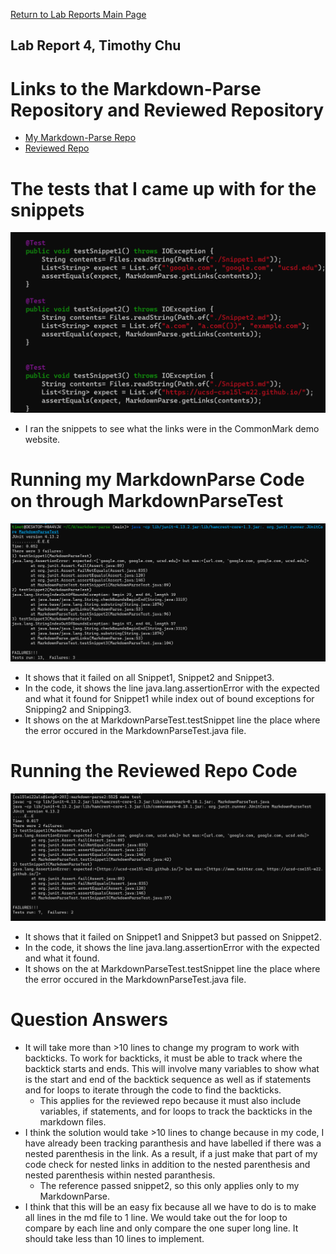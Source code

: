 [Return to Lab Reports Main Page](../index.md)
## Lab Report 4, Timothy Chu


# Links to the Markdown-Parse Repository and Reviewed Repository
- [My Markdown-Parse Repo](https://github.com/timothychu99/markdown-parse)
- [Reviewed Repo](https://github.com/timothychu99/markdown_parse_2)

# The tests that I came up with for the snippets
![](TestSnippetsCode.png)
- I ran the snippets to see what the links were in the CommonMark demo website.

# Running my MarkdownParse Code on through MarkdownParseTest
![](SnippetOutpustOwnTests.png)
- It shows that it failed on all Snippet1, Snippet2 and Snippet3.
- In the code, it shows the line java.lang.assertionError with the expected and what it found for Snippet1 while index out of bound exceptions for 
Snipping2 and Snipping3.
- It shows on the at MarkdownParseTest.testSnippet line the place where the error occured in the MarkdownParseTest.java file.

# Running the Reviewed Repo Code
![](RunReviewedSnippetTests.png)
- It shows that it failed on Snippet1 and Snippet3 but passed on Snippet2.
- In the code, it shows the line java.lang.assertionError with the expected and what it found.
- It shows on the at MarkdownParseTest.testSnippet line the place where the error occured in the MarkdownParseTest.java file.

# Question Answers
- It will take more than \>10 lines to change my program to work with backticks. To work for backticks, it must be able to track where the backtick starts 
and ends. This will involve many variables to show what is the start and end of the backtick sequence as well as if statements and for loops to iterate
through the code to find the backticks.
  - This applies for the reviewed repo because it must also include variables, if statements, and for loops to track the backticks in the markdown files.
- I think the solution would take \>10 lines to change because in my code, I have already been tracking paranthesis and have labelled if there was a 
nested parenthesis in the link. As a result, if a just make that part of my code check for nested links in addition to the nested parenthesis and 
nested parenthesis within nested paranthesis.
  - The reference passed snippet2, so this only applies only to my MarkdownParse.
- I think that this will be an easy fix because all we have to do is to make all lines in the md file to 1 line. We would take out the for loop to compare by each line and only compare the one super long line. It should take less than 10 lines to implement.
